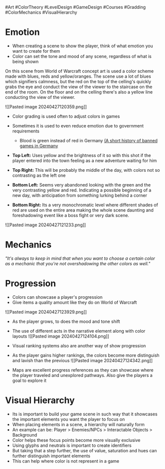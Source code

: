 #Art #ColorTheory #LevelDesign #GameDesign #Courses #Gradding #ColorMechanics #VisualHierarchy

# Emotion
- When creating a scene to show the player, think of what emotion you want to create for them
- Color can set the tone and mood of any scene, regardless of what is being shown

On this scene from World of Warcraft concept art is used a color scheme made with blues, reds and yellow/oranges. The scene use a lot of blues which signifiers calmness, but the red on the top of the celling's quickly grabs the eye and conduct the view of the viewer to the staircase on the end of the room. On the floor and on the celling there's also a yellow line conducting the view of the viewer.

![[Pasted image 20240427120359.png]]

- Color grading is used often to adjust colors in games
- Sometimes it is used to even reduce emotion due to government requirements
	- Blood is green instead of red in Germany [(A short history of banned games in Germany](https://www.gamesindustry.biz/a-short-history-of-banned-games-in-germany)

- **Top Left:** Uses yellow and the brightness of it so with this shot if the player entered into the town feeling as a new adventure waiting for him
- **Top Right:** This will be probably the middle of the day, with colors not so contrasting as the left one
- **Bottom Left:** Seems very abandoned looking with the green and the very contrasting yellow and red. Indicating a possible beginning of a new day, with anticipation from something lurking behind a corner
- **Bottom Right:** Its a very monochromatic level where different shades of red are used on the entire area making the whole scene daunting and foreshadowing event like a boss fight or very dark scene.

![[Pasted image 20240427121233.png]]

# Mechanics
_"It's always to keep in mind that when you want to choose a certain color as a mechanic that you're not overshadowing the other colors as well."_

# Progression
- Colors can showcase a player's progression
- Give items a quality amount like they do on World of Warcraft

![[Pasted image 20240427123929.png]]

- As the player grows, to does the mood and tone shift
- The use of different acts in the narrative element along with color layouts
![[Pasted image 20240427124104.png]]

- Visual ranking systems also are another way of show progression
- As the player gains higher rankings, the colors become more distinguish and lavish than the previous 
![[Pasted image 20240427124342.png]]
- Maps are excellent progress references as they can showcase where the player traveled and unexplored pathways. Also give the players a goal to explore it

# Visual Hierarchy
- Its is important to build your game scene in such way that it showcases the important elements you want the player to focus on
- When placing elements in a scene, a hierarchy will naturally form
- An example can be: Player > Enemies/NPCs > Interactable Objects > Background
- Color helps these focus points become more visually exclusive
- Using glyphs and neutrals is important to create identifiers
- But taking that a step further, the use of value, saturation and hues can further distinguish important elements
- This can help where color is not represent in a game